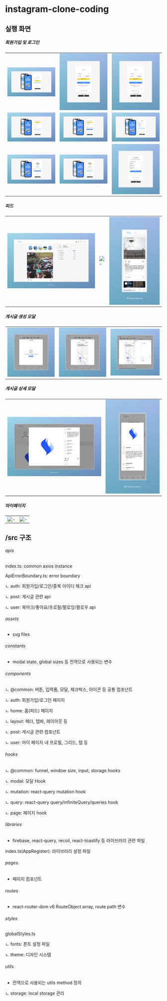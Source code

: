 # instagram-clone-coding

## 실행 화면
##### 회원가입 및 로그인

|    |                                               |                                               |
|-----------------------------------------------|-----------------------------------------------|-----------------------------------------------|
| ![-](/public/preview/login.jpeg) |![-](/public/preview/login-1.jpeg)  |![-](/public/preview/login-1.jpeg)|
| ![-](/public/preview/signin-1.jpeg)| ![-](/public/preview/signin-2.jpeg) | ![-](/public/preview/signin-5.jpeg)|
| ![-](/public/preview/signin-4.jpeg)| ![-](/public/preview/signin-3.jpeg) | ![-](/public/preview/signin-6.jpeg)|


##### 피드 

|    |                                               |                                               |
|-----------------------------------------------|-----------------------------------------------|-----------------------------------------------|
| ![-](/public/preview/feed-1.png) |![-](/public/preview/feed-2.png)  |![-](/public/preview/feed-3.png)|

##### 게시글 생성 모달

|    |                                               |                                               |
|-----------------------------------------------|-----------------------------------------------|-----------------------------------------------|
| ![-](/public/preview/create-1.jpeg) |![-](/public/preview/create-2.jpeg)  |![-](/public/preview/create-3.jpeg)|


##### 게시글 상세 모달
|    |                                               |                                               
|-----------------------------------------------|-----------------------------------------------
| ![-](/public/preview/details-1.png)| ![-](/public/preview/details-2.png) 


##### 마이페이지
|    |                                               |                                               
|-----------------------------------------------|-----------------------------------------------
| ![-](/public/preview/grid-1.png)| ![-](/public/preview/grid-2.png) 




## /src 구조

###### apis
index.ts: common axios instance

ApiErrorBoundary.ts: error boundary

ㄴ auth: 회원가입/로그인/중복 아이디 체크 api

ㄴ post: 게시글 관련 api

ㄴ user: 북마크/좋아요/프로필/팔로잉/팔로우 api

###### assets
- svg files

###### constants
- modal state, global sizes 등 전역으로 사용되는 변수

###### components
ㄴ @common: 버튼, 입력폼, 모달, 체크박스, 아이콘 등 공통 컴포넌트

ㄴ auth: 회원가입/로그인 페이지

ㄴ home: 홈(피드) 페이지

ㄴ layout: 헤더, 탭바, 레이아웃 등

ㄴ post: 게시글 관련 컴포넌트

ㄴ user: 마이 페이지 내 프로필, 그리드, 탭 등


###### hooks
ㄴ @common: funnel, window size, input, storage hooks

ㄴ modal: 모달 Hook

ㄴ mutation: react-query mutation hook

ㄴ query: react-query query/infiniteQuery/queries hook

ㄴ page: 페이지 hook


###### libraries
- firebase, react-query, recoil, react-toastify 등 라이브러리 관련 파일

index.ts(AppRegister): 라이브러리 설정 파일 

###### pages
- 페이지 컴포넌트


###### routes
- react-router-dom v6 RouteObject array, route path 변수


###### styles
globalStyles.ts 

ㄴ fonts: 폰트 설정 파일

ㄴ theme: 디자인 시스템


###### utils
- 전역으로 사용되는 utils method 정의 

ㄴ storage: local storage 관리 



